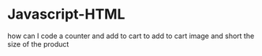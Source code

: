 # Javascript-HTML
how can I code a counter and add to cart to add to cart image and short the size of the product 
